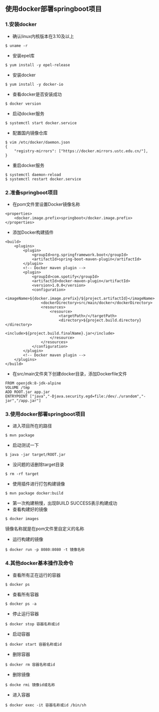 ## 使用docker部署springboot项目

### 1.安装docker

- 确认linux内核版本在3.10及以上
```
$ uname -r
```
- 安装epel库
```
$ yum install -y epel-release
```
- 安装docker
```
$ yum install -y docker-io
```
- 查看docker是否安装成功
```
$ docker version
```
- 启动docker服务
```
$ systemctl start docker.service
```
- 配置国内镜像仓库
```
$ vim /etc/docker/daemon.json
{
    "registry-mirrors": ["https://docker.mirrors.ustc.edu.cn/"],
}
```
- 重启docker服务
```
$ systemctl daemon-reload
$ systemctl restart docker.service
```

### 2.准备springboot项目

- 在pom文件里设置Docker镜像名称
```
<properties>
	<docker.image.prefix>springboot</docker.image.prefix>
</properties>
```
- 添加Docker构建插件
```
<build>
	<plugins>
		<plugin>
			<groupId>org.springframework.boot</groupId>
			<artifactId>spring-boot-maven-plugin</artifactId>
		</plugin>
		<!-- Docker maven plugin -->
		<plugin>
			<groupId>com.spotify</groupId>
			<artifactId>docker-maven-plugin</artifactId>
			<version>1.0.0</version>
			<configuration>
						 <imageName>${docker.image.prefix}/${project.artifactId}</imageName>
				<dockerDirectory>src/main/docker</dockerDirectory>
				<resources>
					<resource>
						<targetPath>/</targetPath>
						<directory>${project.build.directory}</directory>
						<include>${project.build.finalName}.jar</include>
					</resource>
				</resources>
			</configuration>
		</plugin>
		<!-- Docker maven plugin -->
	</plugins>
</build>
```
- 在src/main文件夹下创建docker目录，添加Dockerfile文件
```
FROM openjdk:8-jdk-alpine
VOLUME /tmp
ADD ROOT.jar app.jar
ENTRYPOINT ["java","-Djava.security.egd=file:/dev/./urandom","-jar","/app.jar"]
```

### 3.使用docker部署springboot项目
- 进入项目所在的路径
```
$ mvn package
```
- 启动测试一下
```
$ java -jar target/ROOT.jar
```
- 没问题的话删除target目录
```
$ rm -rf target
```
- 使用插件进行打包构建镜像
```
$ mvn package docker:build
```
- 第一次构建稍慢，出现BUILD SUCCESS表示构建成功
- 查看构建好的镜像
```
$ docker images
```
镜像名称就是在pom文件里自定义的名称
- 运行构建的镜像
```
$ docker run -p 8080:8080 -t 镜像名称
```

### 4.其他docker基本操作及命令
- 查看所有正在运行的容器
```
$ docker ps
```
- 查看所有容器
```
$ docker ps -a
```
- 停止运行容器
```
$ docker stop 容器名称或id
```
- 启动容器
```
$ docker start 容器名称或id
```
- 删除容器
```
$ docker rm 容器名称或id
```
- 删除镜像
```
$ docke rmi 镜像id或名称
```
- 进入容器
```
$ docker exec -it 容器名称或id /bin/sh
```
